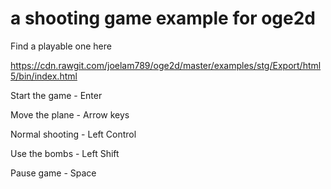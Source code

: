 # a shooting game example for oge2d

Find a playable one here

https://cdn.rawgit.com/joelam789/oge2d/master/examples/stg/Export/html5/bin/index.html

Start the game - Enter

Move the plane - Arrow keys

Normal shooting - Left Control

Use the bombs - Left Shift

Pause game - Space

